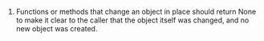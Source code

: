 1. Functions or methods that change an object in place should return None to make it clear to the caller that the object itself was changed, and no new object was created.
